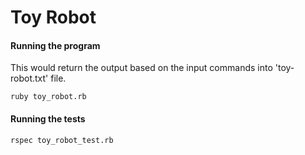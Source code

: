 # Toy Robot

#### Running the program

This would return the output based on the input commands into 'toy-robot.txt' file.
```
ruby toy_robot.rb
```
#### Running the tests
```
rspec toy_robot_test.rb
```